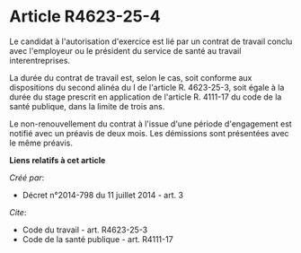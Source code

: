 # Article R4623-25-4

Le candidat à l'autorisation d'exercice est lié par un contrat de travail conclu avec l'employeur ou le président du service
de santé au travail interentreprises. 

La durée du contrat de travail est, selon le cas, soit conforme aux dispositions du second alinéa du I de l'article R.
4623-25-3, soit égale à la durée du stage prescrit en application de l'article R. 4111-17 du code de la santé publique, dans
la limite de trois ans. 

Le non-renouvellement du contrat à l'issue d'une période d'engagement est notifié avec un préavis de deux mois. Les
démissions sont présentées avec le même préavis.

**Liens relatifs à cet article**

_Créé par_:

  - Décret n°2014-798 du 11 juillet 2014 - art. 3

_Cite_:

  - Code du travail - art. R4623-25-3
  - Code de la santé publique - art. R4111-17
